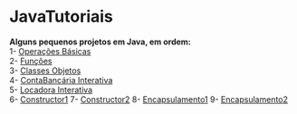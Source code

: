 # JavaTutoriais
**Alguns pequenos projetos em Java, em ordem:** <br />
1- [Operações Básicas](https://github.com/Dannestulla/JavaTutoriais/blob/main/OperacoesBasicas.java) <br />
2- [Funções](https://github.com/Dannestulla/JavaTutoriais/blob/main/funcoes.java)<br />
3- [Classes Objetos](https://github.com/Dannestulla/JavaTutoriais/blob/main/ClassesObjetos.java)  <br />
4- [ContaBancária Interativa](https://github.com/Dannestulla/JavaTutoriais/blob/main/ContaBancaria.java)  <br />
5- [Locadora Interativa](https://github.com/Dannestulla/JavaTutoriais/blob/main/ExercicioClass1.java)  <br />
6- [Constructor1](https://github.com/Dannestulla/JavaTutoriais/blob/main/Constructors1.java)
7- [Constructor2](https://github.com/Dannestulla/JavaTutoriais/blob/main/Constructors2.java)
8- [Encapsulamento1](https://github.com/Dannestulla/JavaTutoriais/blob/main/Encapsulation.java)
9- [Encapsulamento2](https://github.com/Dannestulla/JavaTutoriais/blob/main/Encapsulation2.java)
